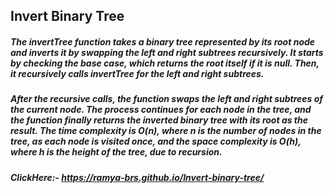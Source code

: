 ## Invert Binary Tree

##### The invertTree function takes a binary tree represented by its root node and inverts it by swapping the left and right subtrees recursively. It starts by checking the base case, which returns the root itself if it is null. Then, it recursively calls invertTree for the left and right subtrees.

##### After the recursive calls, the function swaps the left and right subtrees of the current node. The process continues for each node in the tree, and the function finally returns the inverted binary tree with its root as the result. The time complexity is O(n), where n is the number of nodes in the tree, as each node is visited once, and the space complexity is O(h), where h is the height of the tree, due to recursion.
##### ClickHere:- https://ramya-brs.github.io/Invert-binary-tree/